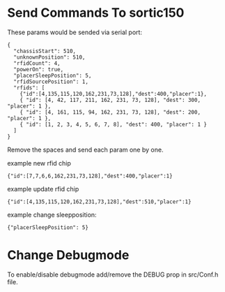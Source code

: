 # Send Commands To sortic150

These params would be sended via serial port:
```
{
  "chassisStart": 510,
  "unknownPosition": 510,
  "rfidCount": 4,
  "powerOn": true,
  "placerSleepPosition": 5,
  "rfidSourcePosition": 1,
  "rfids": [
    {"id":[4,135,115,120,162,231,73,128],"dest":400,"placer":1},
    { "id": [4, 42, 117, 211, 162, 231, 73, 128], "dest": 300, "placer": 1 },
    { "id": [4, 161, 115, 94, 162, 231, 73, 128], "dest": 200, "placer": 1 },
    { "id": [1, 2, 3, 4, 5, 6, 7, 8], "dest": 400, "placer": 1 } 
  ]
}
```

Remove the spaces and send each param one by one.

example new rfid chip
```
{"id":[7,7,6,6,162,231,73,128],"dest":400,"placer":1}
```

example update rfid chip
```
{"id":[4,135,115,120,162,231,73,128],"dest":510,"placer":1}
```

example change sleepposition:
```
{"placerSleepPosition": 5}
```

# Change Debugmode
To enable/disable debugmode add/remove the DEBUG prop in src/Conf.h file.
